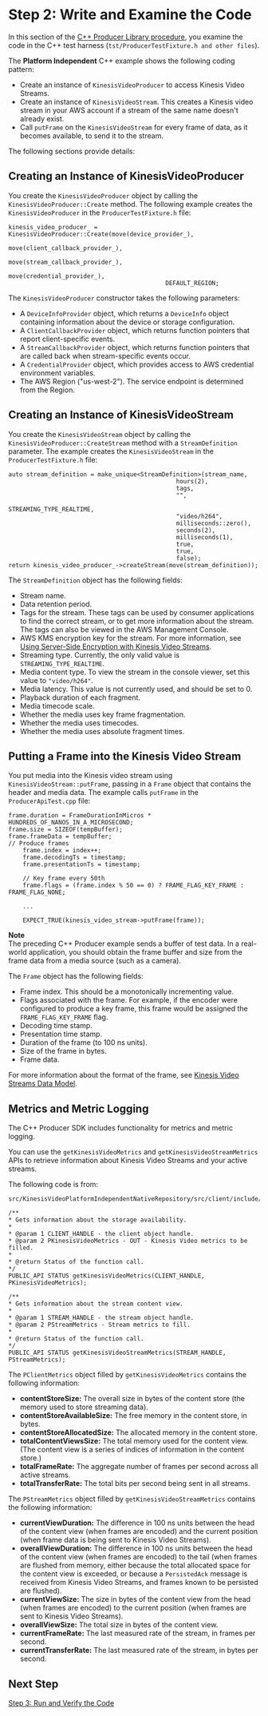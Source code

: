 # Step 2: Write and Examine the Code<a name="producersdk-cpp-write"></a>

In this section of the [C\+\+ Producer Library procedure](http://docs.aws.amazon.com/kinesisvideostreams/latest/dg/producer-sdk-cpp.html), you examine the code in the C\+\+ test harness \(`tst/ProducerTestFixture.h and other files`\)\. 

The **Platform Independent** C\+\+ example shows the following coding pattern:
+ Create an instance of `KinesisVideoProducer` to access Kinesis Video Streams\.
+ Create an instance of `KinesisVideoStream`\. This creates a Kinesis video stream in your AWS account if a stream of the same name doesn't already exist\.
+ Call `putFrame` on the `KinesisVideoStream` for every frame of data, as it becomes available, to send it to the stream\.

The following sections provide details:

## Creating an Instance of KinesisVideoProducer<a name="producersdk-cpp-write-create-producer"></a>

You create the `KinesisVideoProducer` object by calling the `KinesisVideoProducer::Create` method\. The following example creates the `KinesisVideoProducer` in the `ProducerTestFixture.h` file:

```
kinesis_video_producer_ = KinesisVideoProducer::Create(move(device_provider_),
                                            move(client_callback_provider_),
                                            move(stream_callback_provider_),
                                            move(credential_provider_),
                                            DEFAULT_REGION;
```

The `KinesisVideoProducer` constructor takes the following parameters:
+ A `DeviceInfoProvider` object, which returns a `DeviceInfo` object containing information about the device or storage configuration\.
+ A `ClientCallbackProvider` object, which returns function pointers that report client\-specific events\.
+ A `StreamCallbackProvider` object, which returns function pointers that are called back when stream\-specific events occur\.
+ A `CredentialProvider` object, which provides access to AWS credential environment variables\.
+ The AWS Region \("us\-west\-2"\)\. The service endpoint is determined from the Region\.

## Creating an Instance of KinesisVideoStream<a name="producersdk-cpp-write-create-stream"></a>

You create the `KinesisVideoStream` object by calling the `KinesisVideoProducer::CreateStream` method with a `StreamDefinition` parameter\. The example creates the `KinesisVideoStream` in the `ProducerTestFixture.h` file:

```
auto stream_definition = make_unique<StreamDefinition>(stream_name,
                                               hours(2),
                                               tags,
                                               "",
                                               STREAMING_TYPE_REALTIME,
                                               "video/h264",
                                               milliseconds::zero(),
                                               seconds(2),
                                               milliseconds(1),
                                               true,
                                               true,
                                               false);
return kinesis_video_producer_->createStream(move(stream_definition));
```

The `StreamDefinition` object has the following fields:
+ Stream name\.
+ Data retention period\.
+ Tags for the stream\. These tags can be used by consumer applications to find the correct stream, or to get more information about the stream\. The tags can also be viewed in the AWS Management Console\.
+ AWS KMS encryption key for the stream\. For more information, see [Using Server\-Side Encryption with Kinesis Video Streams](http://docs.aws.amazon.com/kinesisvideostreams/latest/dg/how-kms.html)\.
+ Streaming type\. Currently, the only valid value is `STREAMING_TYPE_REALTIME`\.
+ Media content type\. To view the stream in the console viewer, set this value to `"video/h264"`\.
+ Media latency\. This value is not currently used, and should be set to 0\.
+ Playback duration of each fragment\.
+ Media timecode scale\.
+ Whether the media uses key frame fragmentation\.
+ Whether the media uses timecodes\.
+ Whether the media uses absolute fragment times\.

## Putting a Frame into the Kinesis Video Stream<a name="producersdk-cpp-write-putframe"></a>

You put media into the Kinesis video stream using `KinesisVideoStream::putFrame`, passing in a `Frame` object that contains the header and media data\. The example calls `putFrame` in the `ProducerApiTest.cpp` file:

```
frame.duration = FrameDurationInMicros * HUNDREDS_OF_NANOS_IN_A_MICROSECOND;
frame.size = SIZEOF(tempBuffer);
frame.frameData = tempBuffer;
// Produce frames
    frame.index = index++;
    frame.decodingTs = timestamp;
    frame.presentationTs = timestamp;

    // Key frame every 50th
    frame.flags = (frame.index % 50 == 0) ? FRAME_FLAG_KEY_FRAME : FRAME_FLAG_NONE;

    ...

    EXPECT_TRUE(kinesis_video_stream->putFrame(frame));
```

**Note**  
The preceding C\+\+ Producer example sends a buffer of test data\. In a real\-world application, you should obtain the frame buffer and size from the frame data from a media source \(such as a camera\)\.

The `Frame` object has the following fields:
+ Frame index\. This should be a monotonically incrementing value\.
+ Flags associated with the frame\. For example, if the encoder were configured to produce a key frame, this frame would be assigned the `FRAME_FLAG_KEY_FRAME` flag\.
+ Decoding time stamp\.
+ Presentation time stamp\.
+ Duration of the frame \(to 100 ns units\)\.
+ Size of the frame in bytes\.
+ Frame data\.

For more information about the format of the frame, see [Kinesis Video Streams Data Model](http://docs.aws.amazon.com/kinesisvideostreams/latest/dg/how-data.html)\.

## Metrics and Metric Logging<a name="producersdk-cpp-write-metrics"></a>

The C\+\+ Producer SDK includes functionality for metrics and metric logging\. 

You can use the `getKinesisVideoMetrics` and `getKinesisVideoStreamMetrics` APIs to retrieve information about Kinesis Video Streams and your active streams\.

The following code is from:

```
src/KinesisVideoPlatformIndependentNativeRepository/src/client/include/com/amazonaws/kinesisvideo/client/Include.h
```

```
/**
* Gets information about the storage availability.
*
* @param 1 CLIENT_HANDLE - the client object handle.
* @param 2 PKinesisVideoMetrics - OUT - Kinesis Video metrics to be filled.
*
* @return Status of the function call.
*/
PUBLIC_API STATUS getKinesisVideoMetrics(CLIENT_HANDLE, PKinesisVideoMetrics);

/**
* Gets information about the stream content view.
*
* @param 1 STREAM_HANDLE - the stream object handle.
* @param 2 PStreamMetrics - Stream metrics to fill.
*
* @return Status of the function call.
*/
PUBLIC_API STATUS getKinesisVideoStreamMetrics(STREAM_HANDLE, PStreamMetrics);
```

The `PClientMetrics` object filled by `getKinesisVideoMetrics` contains the following information:
+ **contentStoreSize:** The overall size in bytes of the content store \(the memory used to store streaming data\)\.
+ **contentStoreAvailableSize:** The free memory in the content store, in bytes\.
+ **contentStoreAllocatedSize:** The allocated memory in the content store\.
+ **totalContentViewsSize:** The total memory used for the content view\. \(The content view is a series of indices of information in the content store\.\)
+ **totalFrameRate:** The aggregate number of frames per second across all active streams\.
+ **totalTransferRate:** The total bits per second being sent in all streams\.

The `PStreamMetrics` object filled by `getKinesisVideoStreamMetrics` contains the following information:
+ **currentViewDuration:** The difference in 100 ns units between the head of the content view \(when frames are encoded\) and the current position \(when frame data is being sent to Kinesis Video Streams\)\.
+ **overallViewDuration:** The difference in 100 ns units between the head of the content view \(when frames are encoded\) to the tail \(when frames are flushed from memory, either because the total allocated space for the content view is exceeded, or because a `PersistedAck` message is received from Kinesis Video Streams, and frames known to be persisted are flushed\)\.
+ **currentViewSize:** The size in bytes of the content view from the head \(when frames are encoded\) to the current position \(when frames are sent to Kinesis Video Streams\)\.
+ **overallViewSize:** The total size in bytes of the content view\.
+ **currentFrameRate:** The last measured rate of the stream, in frames per second\.
+ **currentTransferRate:** The last measured rate of the stream, in bytes per second\.

## Next Step<a name="producersdk-cpp-write-next"></a>

[Step 3: Run and Verify the Code](producersdk-cpp-test.md)
